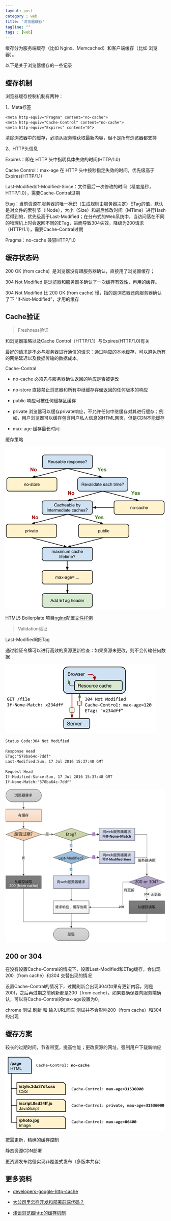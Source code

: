 ```yaml
---
layout: post
category : web
title: '浏览器缓存'
tagline: ""
tags : [web]
---
```


缓存分为服务端缓存（比如 Nginx、Memcached）和客户端缓存（比如 浏览器）。

以下是关于浏览器缓存的一些记录

## 缓存机制

浏览器缓存控制机制有两种：

1、Meta标签

```
<meta http-equiv="Pragma" content="no-cache">
<meta http-equiv="Cache-Control" content="no-cache">
<meta http-equiv="Expires" content="0">
```

<!--break-->

清除浏览器中的缓存，必须从服务端获取最新内容，但不是所有浏览器都支持

2、HTTP头信息

Expires：即在 HTTP 头中指明具体失效的时间(HTTP/1.0)

Cache Control：max-age 在 HTTP 头中按秒指定失效的时间，优先级高于Expires(HTTP/1.1)

Last-Modified/If-Modified-Since：文件最后一次修改的时间（精度是秒，HTTP/1.0），需要Cache-Contral过期

Etag：当前资源在服务器的唯一标识（生成规则由服务器决定）ETag的值，默认是对文件的索引节（INode），大小（Size）和最后修改时间（MTime）进行Hash后得到的，优先级高于Last-Modified；在分布式的Web系统中，当访问落在不同的物理机上时会返回不同的ETag，进而导致304失效，降级为200请求（HTTP/1.1），需要Cache-Contral过期

Pragma：no-cache 兼容HTTP/1.0

## 缓存状态码

200 OK (from cache)  是浏览器没有跟服务器确认，直接用了浏览器缓存；

304 Not Modified 是浏览器和服务器多确认了一次缓存有效性，再用的缓存。

304 Not Modified 比 200 OK (from cache) 慢，指的是浏览器还向服务器确认了下 "If-Not-Modified"，才用的缓存

## Cache验证

> Freshness验证

和浏览器策略以及Cache Control（HTTP/1.1）与Expires(HTTP/1.0)有关

最好的请求是不必与服务器进行通信的请求：通过响应的本地缓存，可以避免所有的网络延迟以及数据传输的数据成本。

Cache-Contral

- no-cache 必须先与服务器确认返回的响应是否被更改

- no-store 直接禁止浏览器和所有中继缓存存储返回的任何版本的响应

- public 响应可被任何缓存区缓存

- private 浏览器可以缓存private响应，不允许任何中继缓存对其进行缓存；例如，用户浏览器可以缓存包含用户私人信息的HTML网页，但是CDN不能缓存

- max-age 缓存最长时间

缓存策略

![http-cache-decision-tree](/images/201607/http-cache-decision-tree.png)

HTML5 Boilerplate 项目[nginx配置文件样例](https://github.com/h5bp/server-configs-nginx)

> Validation验证

Last-Modified和ETag

通过验证令牌可以进行高效的资源更新检查：如果资源未更改，则不会传输任何数据

![http-cache-control](/images/201607/http-cache-control.png)

```
Status Code:304 Not Modified

Response Head
ETag:"578ba64c-7ddf"
Last-Modified:Sun, 17 Jul 2016 15:37:48 GMT

Request Head
If-Modified-Since:Sun, 17 Jul 2016 15:37:48 GMT
If-None-Match:"578ba64c-7ddf"
```

![http_cache](/images/201607/http_cache.png)

## 200 or 304

在没有设置Cache-Contral的情况下，设置Last-Modified和ETag缓存，会出现200（from cache）和304 交替出现的情况

设置Cache-Contral的情况下，过期刷新会出现304(如果有更新内容，则是200)，之后再过期之前刷新都是200（from cache）。如果要确保要向服务端确认，可以将Cache-Contral的max-age设置为0。

chrome 测试 刷新 和 输入URL回车 测试并不会影响200（from cache）和304 的出现

## 缓存方案

较长的过期时间，节省带宽，提高性能；更改资源的网址，强制用户下载新响应

![http-cache-hierarchy](/images/201607/http-cache-hierarchy.png)

按需更新，精确的缓存控制

静态资源CDN部署

更资源发布路径实现非覆盖式发布（多版本共存）

## 更多资料

- [developers-google-http-cache](https://developers.google.com/web/fundamentals/performance/optimizing-content-efficiency/http-caching)

- [大公司里怎样开发和部署前端代码？](https://www.zhihu.com/question/20790576/answer/32602154?utm_campaign=webshare&utm_source=weibo&utm_medium=zhihu)

- [浅谈浏览器http的缓存机制](http://www.cnblogs.com/vajoy/p/5341664.html)
